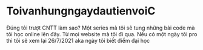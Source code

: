 # ToivanhungngaydautienvoiC
Đúng tôi trượt CNTT làm sao?
  Một series mà tôi sẽ tung những bài code mà tôi học online lên đây. Từ mọi website mà tôi đi qua. Nếu có một ngày tôi pro thì tôi sẽ xem lại
    26/7/2021 aka ngày tôi biết điểm đại học
